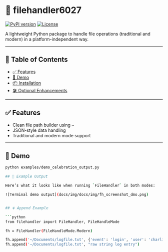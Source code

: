 # 🎉 filehandler6027

[![PyPI version](https://img.shields.io/pypi/v/filehandler6027.svg)](https://pypi.org/project/filehandler6027/)
[![License](https://img.shields.io/pypi/l/filehandler6027)](https://github.com/charlie6027/filehandler6027/blob/main/LICENSE)

A lightweight Python package to handle file operations (traditional and modern) in a platform-independent way.

---

## 📖 Table of Contents

- [✅ Features](#-features)
- [🚀 Demo](#-demo)
- [📦 Installation](#-installation)
- [🛠️ Optional Enhancements](#-optional-enhancements-if-you-like)

---

## ✅ Features

- Clean file path builder using `~`
- JSON-style data handling
- Traditional and modern mode support

---

## 🚀 Demo

```bash
python examples/demo_celebration_output.py

## 📸 Example Output

Here’s what it looks like when running `FileHandler` in both modes:

![Terminal demo output](docs/img/docs/img/fh_screenshot_dmo.png)


## ➕ Append Example

```python
from filehandler import FileHandler, FileHandleMode

fh = FileHandler(FileHandleMode.Modern)

fh.append('~/Documents/logfile.txt', {'event': 'login', 'user': 'charlie'})
fh.append('~/Documents/logfile.txt', "raw string log entry")

